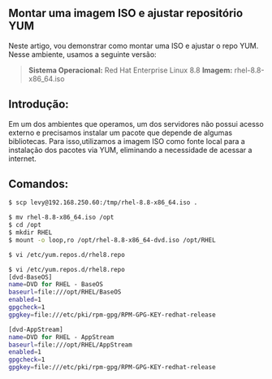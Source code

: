 ## Montar uma imagem ISO e ajustar repositório YUM

Neste artigo, vou demonstrar como montar uma ISO e ajustar o repo YUM.
Nesse ambiente, usamos a seguinte versão:

> **Sistema Operacional:** Red Hat Enterprise Linux 8.8
> **Imagem:** rhel-8.8-x86_64.iso

## Introdução:
Em um dos ambientes que operamos, um dos servidores não possui acesso externo e precisamos instalar um pacote que depende de algumas bibliotecas. Para isso,utilizamos a imagem ISO como fonte local para a instalação dos pacotes via YUM, eliminando a necessidade de acessar a internet.

## Comandos:
```bash
$ scp levy@192.168.250.60:/tmp/rhel-8.8-x86_64.iso .
```
```bash
$ mv rhel-8.8-x86_64.iso /opt
$ cd /opt
$ mkdir RHEL
$ mount -o loop,ro /opt/rhel-8.8-x86_64-dvd.iso /opt/RHEL
```
```bash
$ vi /etc/yum.repos.d/rhel8.repo
```
```bash
$ vi /etc/yum.repos.d/rhel8.repo
[dvd-BaseOS]
name=DVD for RHEL - BaseOS
baseurl=file:///opt/RHEL/BaseOS
enabled=1
gpgcheck=1
gpgkey=file:///etc/pki/rpm-gpg/RPM-GPG-KEY-redhat-release

[dvd-AppStream]
name=DVD for RHEL - AppStream
baseurl=file:///opt/RHEL/AppStream
enabled=1
gpgcheck=1
gpgkey=file:///etc/pki/rpm-gpg/RPM-GPG-KEY-redhat-release
```
